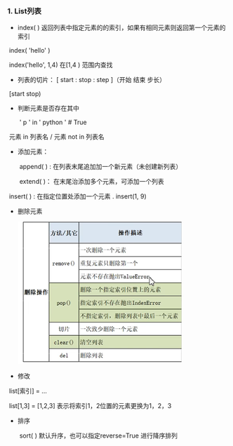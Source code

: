 ### 1.  List列表

- index( )  返回列表中指定元素的的索引，如果有相同元素则返回第一个元素的索引

​              index( 'hello' )

​              index('hello', 1,4)  在[1,4 ) 范围内查找

- 列表的切片：  [ start : stop : step ]（开始   结束  步长）

​								 [start   stop)

- 判断元素是否存在其中 

  ​     ' p ' in ' python ' #  True

​              元素  in  列表名   /   元素  not  in  列表名

- 添加元素： 

  ​         append( )  : 在列表末尾追加加一个新元素（未创建新列表）

  ​         extend( )： 在末尾治添加多个元素，可添加一个列表

​				insert( ) : 在指定位置处添加一个元素 .   insert(1, 9)

- 删除元素

  ![列表删除方法](../pic/image-20220624165310605.png)

-  修改

  ​       list[索引] = ...

  ​       list[1,3] = [1,2,3]  表示将索引1，2位置的元素更换为1，2，3

- 排序 

  ​        sort(  ) 默认升序，也可以指定reverse=True 进行降序排列